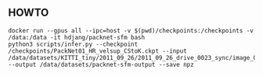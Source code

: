 ## HOWTO

    docker run --gpus all --ipc=host -v $(pwd)/checkpoints:/checkpoints -v /data:/data -it hdjang/packnet-sfm bash
    python3 scripts/infer.py --checkpoint /checkpoints/PackNet01_HR_velsup_CStoK.ckpt --input /data/datasets/KITTI_tiny/2011_09_26/2011_09_26_drive_0023_sync/image_02/data/ --output /data/datasets/packnet-sfm-output --save npz
